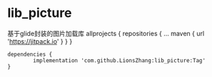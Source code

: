 # lib_picture
基于glide封装的图片加载库
allprojects {
		repositories {
			...
			maven { url 'https://jitpack.io' }
		}
	}
  
  	dependencies {
	        implementation 'com.github.LionsZhang:lib_picture:Tag'
	}
